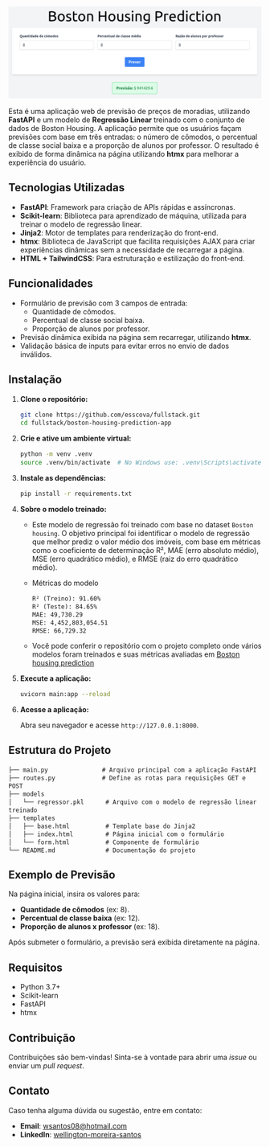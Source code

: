 ![image](screenshot.png)

Esta é uma aplicação web de previsão de preços de moradias, utilizando **FastAPI** e um modelo de **Regressão Linear** treinado com o conjunto de dados de Boston Housing. A aplicação permite que os usuários façam previsões com base em três entradas: o número de cômodos, o percentual de classe social baixa e a proporção de alunos por professor. O resultado é exibido de forma dinâmica na página utilizando **htmx** para melhorar a experiência do usuário.

## Tecnologias Utilizadas

- **FastAPI**: Framework para criação de APIs rápidas e assíncronas.
- **Scikit-learn**: Biblioteca para aprendizado de máquina, utilizada para treinar o modelo de regressão linear.
- **Jinja2**: Motor de templates para renderização do front-end.
- **htmx**: Biblioteca de JavaScript que facilita requisições AJAX para criar experiências dinâmicas sem a necessidade de recarregar a página.
- **HTML + TailwindCSS**: Para estruturação e estilização do front-end.

## Funcionalidades

- Formulário de previsão com 3 campos de entrada:
  - Quantidade de cômodos.
  - Percentual de classe social baixa.
  - Proporção de alunos por professor.
- Previsão dinâmica exibida na página sem recarregar, utilizando **htmx**.
- Validação básica de inputs para evitar erros no envio de dados inválidos.

## Instalação

1. **Clone o repositório:**

   ```bash
   git clone https://github.com/esscova/fullstack.git
   cd fullstack/boston-housing-prediction-app
   ```

2. **Crie e ative um ambiente virtual:**

   ```bash
   python -m venv .venv
   source .venv/bin/activate  # No Windows use: .venv\Scripts\activate
   ```

3. **Instale as dependências:**

   ```bash
   pip install -r requirements.txt
   ```

4. **Sobre o modelo treinado:**
   - Este modelo de regressão foi treinado com base no dataset `Boston housing`. O objetivo principal foi identificar o modelo de regressão que melhor prediz o valor médio dos imóveis, com base em métricas como o coeficiente de determinação R², MAE (erro absoluto médio), MSE (erro quadrático médio), e RMSE (raiz do erro quadrático médio).

   - Métricas do modelo
        ```    
        R² (Treino): 91.60%
        R² (Teste): 84.65%
        MAE: 49,730.29
        MSE: 4,452,803,054.51
        RMSE: 66,729.32
        ```
    - Você pode conferir o repositório com o projeto completo onde vários modelos foram treinados e suas métricas avaliadas em [Boston housing prediction](https://github.com/esscova/data-science/tree/main/regressao/Boston%20Housing)


5. **Execute a aplicação:**

   ```bash
   uvicorn main:app --reload
   ```

6. **Acesse a aplicação:**

   Abra seu navegador e acesse `http://127.0.0.1:8000`.

## Estrutura do Projeto

```plaintext
├── main.py               # Arquivo principal com a aplicação FastAPI
├── routes.py             # Define as rotas para requisições GET e POST
├── models
│   └── regressor.pkl      # Arquivo com o modelo de regressão linear treinado
├── templates
│   ├── base.html          # Template base do Jinja2
│   ├── index.html         # Página inicial com o formulário
│   └── form.html          # Componente de formulário
└── README.md              # Documentação do projeto
```

## Exemplo de Previsão

Na página inicial, insira os valores para:

- **Quantidade de cômodos** (ex: 8).
- **Percentual de classe baixa** (ex: 12).
- **Proporção de alunos x professor** (ex: 18).

Após submeter o formulário, a previsão será exibida diretamente na página.

## Requisitos

- Python 3.7+
- Scikit-learn
- FastAPI
- htmx

## Contribuição

Contribuições são bem-vindas! Sinta-se à vontade para abrir uma *issue* ou enviar um *pull request*.

## Contato

Caso tenha alguma dúvida ou sugestão, entre em contato:

- **Email**: wsantos08@hotmail.com
- **LinkedIn**: [wellington-moreira-santos](https://www.linkedin.com/in/wellington-moreira-santos/)
